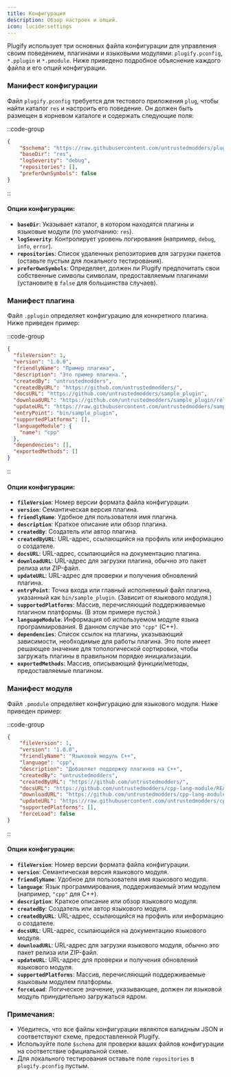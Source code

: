 ```yaml
---
title: Конфигурация
description: Обзор настроек и опций.
icon: lucide:settings
---
```


Plugify использует три основных файла конфигурации для управления своим поведением, плагинами и языковыми модулями: `plugify.pconfig`, `*.pplugin` и `*.pmodule`. Ниже приведено подробное объяснение каждого файла и его опций конфигурации.

### Манифест конфигурации

Файл `plugify.pconfig` требуется для тестового приложения `plug`, чтобы найти каталог `res` и настроить его поведение. Он должен быть размещен в корневом каталоге и содержать следующие поля:

::code-group
```json [plugify.pconfig]
{
    "$schema": "https://raw.githubusercontent.com/untrustedmodders/plugify/refs/heads/main/schemas/config.schema.json",
    "baseDir": "res",
    "logSeverity": "debug",
    "repositories": [],
    "preferOwnSymbols": false
}
```
::

#### Опции конфигурации:
- **`baseDir`**: Указывает каталог, в котором находятся плагины и языковые модули (по умолчанию: `res`).
- **`logSeverity`**: Контролирует уровень логирования (например, `debug`, `info`, `error`).
- **`repositories`**: Список удаленных репозиториев для загрузки пакетов (оставьте пустым для локального тестирования).
- **`preferOwnSymbols`**: Определяет, должен ли Plugify предпочитать свои собственные символы символам, предоставляемым плагинами (установите в `false` для большинства случаев).

### Манифест плагина

Файл `.pplugin` определяет конфигурацию для конкретного плагина. Ниже приведен пример:

::code-group
```json [*.pplugin]
{
  "fileVersion": 1,
  "version": "1.0.0",
  "friendlyName": "Пример плагина",
  "description": "Это пример плагина.",
  "createdBy": "untrustedmodders",
  "createdByURL": "https://github.com/untrustedmodders/",
  "docsURL": "https://github.com/untrustedmodders/sample_plugin",
  "downloadURL": "https://github.com/untrustedmodders/sample_plugin/releases/download/v1.0/sample_plugin.zip",
  "updateURL": "https://raw.githubusercontent.com/untrustedmodders/sample_plugin/main/sample_plugin.json",
  "entryPoint": "bin/sample_plugin",
  "supportedPlatforms": [],
  "languageModule": {
    "name": "cpp"
  },
  "dependencies": [],
  "exportedMethods": []
}
```
::

#### Опции конфигурации:
- **`fileVersion`**: Номер версии формата файла конфигурации.
- **`version`**: Семантическая версия плагина.
- **`friendlyName`**: Удобное для пользователя имя плагина.
- **`description`**: Краткое описание или обзор плагина.
- **`createdBy`**: Создатель или автор плагина.
- **`createdByURL`**: URL-адрес, ссылающийся на профиль или информацию о создателе.
- **`docsURL`**: URL-адрес, ссылающийся на документацию плагина.
- **`downloadURL`**: URL-адрес для загрузки плагина, обычно это пакет релиза или ZIP-файл.
- **`updateURL`**: URL-адрес для проверки и получения обновлений плагина.
- **`entryPoint`**: Точка входа или главный исполняемый файл плагина, указанный как `bin/sample_plugin`. (Зависит от языкового модуля.)
- **`supportedPlatforms`**: Массив, перечисляющий поддерживаемые плагином платформы. (В этом примере пустой.)
- **`languageModule`**: Информация об используемом модуле языка программирования. В данном случае это `"cpp"` (C++).
- **`dependencies`**: Список ссылок на плагины, указывающий зависимости, необходимые для работы плагина. Это поле имеет решающее значение для топологической сортировки, чтобы загружать плагины в правильном порядке инициализации.
- **`exportedMethods`**: Массив, описывающий функции/методы, предоставляемые плагином.

### Манифест модуля

Файл `.pmodule` определяет конфигурацию для языкового модуля. Ниже приведен пример:

::code-group
```json [*.pmodule]
{
    "fileVersion": 1,
    "version": "1.0.0",
    "friendlyName": "Языковой модуль C++",
    "language": "cpp",
    "description": "Добавляет поддержку плагинов на C++",
    "createdBy": "untrustedmodders",
    "createdByURL": "https://github.com/untrustedmodders/",
    "docsURL": "https://github.com/untrustedmodders/cpp-lang-module/README.md",
    "downloadURL": "https://github.com/untrustedmodders/cpp-lang-module/releases/download/v1.0/cpp-lang-module.zip",
    "updateURL": "https://raw.githubusercontent.com/untrustedmodders/cpp-lang-module/main/cpp-lang-module.json",
    "supportedPlatforms": [],
    "forceLoad": false
}
```
::

#### Опции конфигурации:
- **`fileVersion`**: Номер версии формата файла конфигурации.
- **`version`**: Семантическая версия языкового модуля.
- **`friendlyName`**: Удобное для пользователя имя языкового модуля.
- **`language`**: Язык программирования, поддерживаемый этим модулем (например, `"cpp"` для C++).
- **`description`**: Краткое описание или обзор языкового модуля.
- **`createdBy`**: Создатель или автор языкового модуля.
- **`createdByURL`**: URL-адрес, ссылающийся на профиль или информацию о создателе.
- **`docsURL`**: URL-адрес, ссылающийся на документацию языкового модуля.
- **`downloadURL`**: URL-адрес для загрузки языкового модуля, обычно это пакет релиза или ZIP-файл.
- **`updateURL`**: URL-адрес для проверки и получения обновлений языкового модуля.
- **`supportedPlatforms`**: Массив, перечисляющий поддерживаемые языковым модулем платформы.
- **`forceLoad`**: Логическое значение, указывающее, должен ли языковой модуль принудительно загружаться ядром.

### Примечания:
- Убедитесь, что все файлы конфигурации являются валидным JSON и соответствуют схеме, предоставленной Plugify.
- Используйте поле `$schema` для проверки ваших файлов конфигурации на соответствие официальной схеме.
- Для локального тестирования оставьте поле `repositories` в `plugify.pconfig` пустым.
